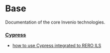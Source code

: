 # Base

Documentation of the core Invenio technologies.

### [Cypress](base/cypress.md)

- [how to use Cypress integrated to RERO ILS](base/cypress.md)